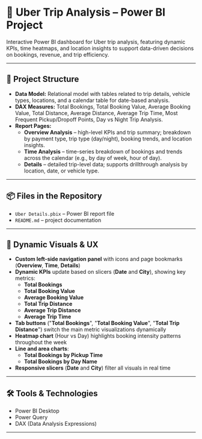 # 🚗 Uber Trip Analysis – Power BI Project

Interactive Power BI dashboard for Uber trip analysis, featuring dynamic KPIs, time heatmaps, and location insights to support data-driven decisions on bookings, revenue, and trip efficiency.

---

## 📁 Project Structure

- **Data Model:** Relational model with tables related to trip details, vehicle types, locations, and a calendar table for date-based analysis.
- **DAX Measures:** Total Bookings, Total Booking Value, Average Booking Value, Total Distance, Average Distance, Average Trip Time, Most Frequent Pickup/Dropoff Points, Day vs Night Trip Analysis.
- **Report Pages:**
  - **Overview Analysis** – high-level KPIs and trip summary; breakdown by payment type, trip type (day/night), booking trends, and location insights.
  - **Time Analysis** – time-series breakdown of bookings and trends across the calendar (e.g., by day of week, hour of day).
  - **Details** – detailed trip-level data; supports drillthrough analysis by location, date, or vehicle type.

---

## 📦 Files in the Repository

- `Uber Details.pbix` – Power BI report file  
- `README.md` – project documentation

---

## 🧠 Dynamic Visuals & UX

- **Custom left-side navigation panel** with icons and page bookmarks (**Overview**, **Time**, **Details**)
- **Dynamic KPIs** update based on slicers (**Date** and **City**), showing key metrics:
  - **Total Bookings**
  - **Total Booking Value**
  - **Average Booking Value**
  - **Total Trip Distance**
  - **Average Trip Distance**
  - **Average Trip Time**
- **Tab buttons** ("**Total Bookings**", "**Total Booking Value**", "**Total Trip Distance**") switch the main metric visualizations dynamically
- **Heatmap chart** (Hour vs Day) highlights booking intensity patterns throughout the week
- **Line and area charts**:
  - **Total Bookings by Pickup Time**
  - **Total Bookings by Day Name**
- **Responsive slicers** (**Date** and **City**) filter all visuals in real time
  
- ---

## 🛠️ Tools & Technologies

- Power BI Desktop  
- Power Query  
- DAX (Data Analysis Expressions)

---

